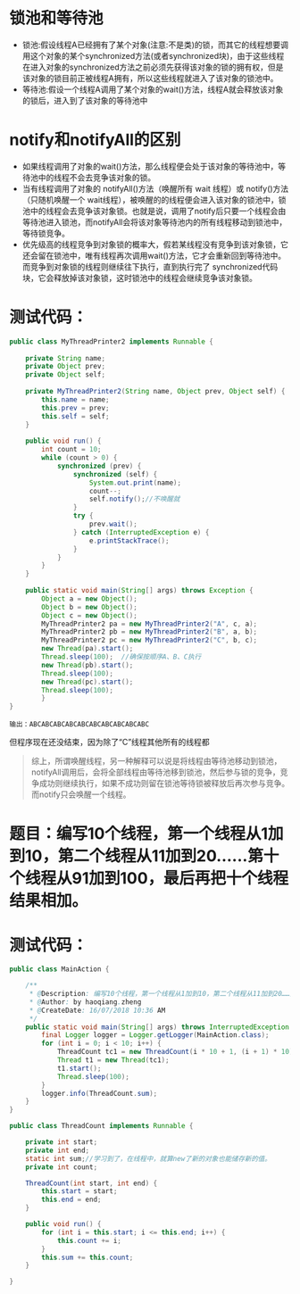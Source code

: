 # 锁池和等待池
- 锁池:假设线程A已经拥有了某个对象(注意:不是类)的锁，而其它的线程想要调用这个对象的某个synchronized方法(或者synchronized块)，由于这些线程在进入对象的synchronized方法之前必须先获得该对象的锁的拥有权，但是该对象的锁目前正被线程A拥有，所以这些线程就进入了该对象的锁池中。
- 等待池:假设一个线程A调用了某个对象的wait()方法，线程A就会释放该对象的锁后，进入到了该对象的等待池中
# notify和notifyAll的区别
- 如果线程调用了对象的wait()方法，那么线程便会处于该对象的等待池中，等待池中的线程不会去竞争该对象的锁。
- 当有线程调用了对象的 notifyAll()方法（唤醒所有 wait 线程）或 notify()方法（只随机唤醒一个 wait线程），被唤醒的的线程便会进入该对象的锁池中，锁池中的线程会去竞争该对象锁。也就是说，调用了notify后只要一个线程会由等待池进入锁池，而notifyAll会将该对象等待池内的所有线程移动到锁池中，等待锁竞争。
- 优先级高的线程竞争到对象锁的概率大，假若某线程没有竞争到该对象锁，它还会留在锁池中，唯有线程再次调用wait()方法，它才会重新回到等待池中。而竞争到对象锁的线程则继续往下执行，直到执行完了 synchronized代码块，它会释放掉该对象锁，这时锁池中的线程会继续竞争该对象锁。
# 测试代码：

```java
public class MyThreadPrinter2 implements Runnable {     
    
    private String name;     
    private Object prev;     
    private Object self;     
    
    private MyThreadPrinter2(String name, Object prev, Object self) {     
        this.name = name;     
        this.prev = prev;     
        this.self = self;     
    }     
    
    public void run() {     
        int count = 10;     
        while (count > 0) {     
            synchronized (prev) {     
                synchronized (self) {     
                    System.out.print(name);     
                    count--;    
                    self.notify();//不唤醒就     
                }     
                try {     
                    prev.wait();     
                } catch (InterruptedException e) {     
                    e.printStackTrace();     
                }     
            }     
        }     
    }     
    
    public static void main(String[] args) throws Exception {     
        Object a = new Object();     
        Object b = new Object();     
        Object c = new Object();     
        MyThreadPrinter2 pa = new MyThreadPrinter2("A", c, a);     
        MyThreadPrinter2 pb = new MyThreadPrinter2("B", a, b);     
        MyThreadPrinter2 pc = new MyThreadPrinter2("C", b, c);                  
        new Thread(pa).start();  
        Thread.sleep(100);  //确保按顺序A、B、C执行  
        new Thread(pb).start();  
        Thread.sleep(100);    
        new Thread(pc).start();     
        Thread.sleep(100);    
        }     
}
```

```
输出：ABCABCABCABCABCABCABCABCABCABC
```
但程序现在还没结束，因为除了“C”线程其他所有的线程都
> 综上，所谓唤醒线程，另一种解释可以说是将线程由等待池移动到锁池，notifyAll调用后，会将全部线程由等待池移到锁池，然后参与锁的竞争，竞争成功则继续执行，如果不成功则留在锁池等待锁被释放后再次参与竞争。而notify只会唤醒一个线程。


# 题目：编写10个线程，第一个线程从1加到10，第二个线程从11加到20……第十个线程从91加到100，最后再把十个线程结果相加。

# 测试代码：

```java
public class MainAction {

    /**
     * @Description: 编写10个线程，第一个线程从1加到10，第二个线程从11加到20……第十个线程从91加到100，最后再把十个线程结果相加
     * @Author: by haoqiang.zheng
     * @CreateDate: 16/07/2018 10:36 AM
     */
    public static void main(String[] args) throws InterruptedException {
        final Logger logger = Logger.getLogger(MainAction.class);
        for (int i = 0; i < 10; i++) {
            ThreadCount tc1 = new ThreadCount(i * 10 + 1, (i + 1) * 10);
            Thread t1 = new Thread(tc1);
            t1.start();
            Thread.sleep(100);
        }
        logger.info(ThreadCount.sum);
    }
}

public class ThreadCount implements Runnable {

    private int start;
    private int end;
    static int sum;//学习到了，在线程中，就算new了新的对象也能储存新的值。
    private int count;

    ThreadCount(int start, int end) {
        this.start = start;
        this.end = end;
    }

    public void run() {
        for (int i = this.start; i <= this.end; i++) {
            this.count += i;
        }
        this.sum += this.count;
    }

}
```